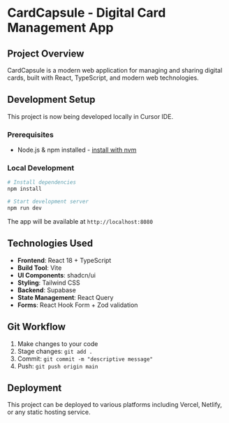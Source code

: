 # CardCapsule - Digital Card Management App

## Project Overview

CardCapsule is a modern web application for managing and sharing digital cards, built with React, TypeScript, and modern web technologies.

## Development Setup

This project is now being developed locally in Cursor IDE.

### Prerequisites
- Node.js & npm installed - [install with nvm](https://github.com/nvm-sh/nvm#installing-and-updating)

### Local Development

```sh
# Install dependencies
npm install

# Start development server
npm run dev
```

The app will be available at `http://localhost:8080`

## Technologies Used

- **Frontend**: React 18 + TypeScript
- **Build Tool**: Vite
- **UI Components**: shadcn/ui
- **Styling**: Tailwind CSS
- **Backend**: Supabase
- **State Management**: React Query
- **Forms**: React Hook Form + Zod validation

## Git Workflow

1. Make changes to your code
2. Stage changes: `git add .`
3. Commit: `git commit -m "descriptive message"`
4. Push: `git push origin main`

## Deployment

This project can be deployed to various platforms including Vercel, Netlify, or any static hosting service.

